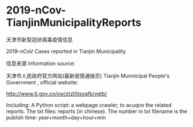 # 2019-nCov-TianjinMunicipalityReports
天津市新型冠状病毒疫情信息

2019-nCoV Cases reported in Tianjin Municipality

信息来源 Information source:

天津市人民政府官方网站(最新疫情通报页) Tianjin Munnicipal People's Government , official website:

http://www.tj.gov.cn/xw/ztzl/tjsyqfk/yqtb/

Including: A Python script: a webpage crawler, to acuqire the related reports. 
The txt files: reports (in chinese).
The number in txt filename is the publish time: year+month+day+hour+min
